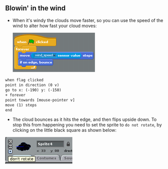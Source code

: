 ## Blowin' in the wind

-  When it's windy the clouds move faster, so you can use the speed of the wind to alter how fast your cloud moves:

    ![](images/screen18.png)
```blocks
when flag clicked
point in direction (0 v)
go to x: (-190) y: (-150)
+ forever
point towards [mouse-pointer v]
move (1) steps
end
```
-  The cloud bounces as it hits the edge, and then flips upside down. To stop this from happening you need to set the sprite to `do not rotate`, by clicking on the little black square as shown below:

![](images/screen19.png)


